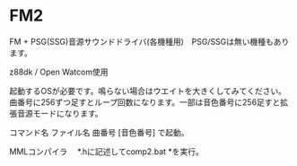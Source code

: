# FM2
FM + PSG(SSG)音源サウンドドライバ(各機種用)　PSG/SSGは無い機種もあります。

z88dk / Open Watcom使用

起動するOSが必要です。鳴らない場合はウエイトを大きくしてみてください。曲番号に256ずつ足すとループ回数になります。一部は音色番号に256足すと拡張音源モードになります。

コマンド名 ファイル名 曲番号 [音色番号] で起動。

MMLコンパイラ　 *.hに記述してcomp2.bat *を実行。
